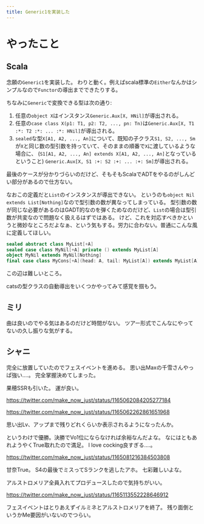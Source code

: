 ```yaml
---
title: Generic1を実装した
---
```


# やったこと

## Scala

念願の`Generic1`を実装した。
わりと動く。例えばscala標準の`Either`なんかはシンプルなので`Functor`の導出までできたりする。

ちなみに`Generic`で変換できる型は次の通り:

  1. 任意の`object X`はインスタンス`Generic.Aux[X, HNil]`が導出される。
  2. 任意の`case class X(p1: T1, p2: T2, ..., pn: Tn)`は`Generic.Aux[X, T1 :*: T2 :*: ... :*: HNil]`が導出される。
  3. `sealed`な型`X[A1, A2, ..., An]`について、既知の子クラス`S1, S2, ..., Sm`が`X`と同じ数の型引数を持っていて、そのままの順番で`X`に渡しているような場合に、
     (`S1[A1, A2, ..., An] extends X[A1, A2, ..., An]`となっているということ)
     `Generic.Aux[X, S1 :+: S2 :+: ... :+: Sm]`が導出される。

最後のケースが分かりづらいのだけど、そもそもScalaでADTをやるのがしんどい部分があるので仕方ない。

なおこの定義だと`List`のインスタンスが導出できない。
というのも`object Nil extends List[Nothing]`なので型引数の数が異なってしまっている。
型引数の数が同じな必要があるのはGADT的なのを弾くためなのだけど、`List`の場合は型引数が共変なので問題なく扱えるはずではある。
けど、これを対応すべきかというと微妙なところだよなぁ、という気もする。労力に合わない。普通にこんな風に定義してほしい。

```scala
sealed abstract class MyList[+A]
sealed case class MyNil[+A] private () extends MyList[A]
object MyNil extends MyNil[Nothing]
final case class MyCons[+A](head: A, tail: MyList[A]) extends MyList[A]
```

この辺は難しいところ。

catsの型クラスの自動導出をいくつかやってみて感覚を掴もう。

## ミリ

曲は良いのでやる気はあるのだけど時間がない。
ツアー形式でこんなにやってないの久し振りな気がする。

## シャニ

完全に放置していたのでフェスイベントを進める。
思い出Maxの千雪さんやっぱ強い‥‥。
完全掌握決めてしまった。

果穂SSRも引いた。
運が良い。

https://twitter.com/make_now_just/status/1165062084205277184

https://twitter.com/make_now_just/status/1165062262861651968

思い出Lv、アップまで残りどれくらいか表示されるようになったんか。

というわけで優勝。決勝でVo1位にならなければ余裕なんだよな。
なにはともあれようやくTrue取れたので満足。
I love cocking良すぎる‥‥。

https://twitter.com/make_now_just/status/1165081216384503808

甘奈True。
S4の最後でミスってSランクを逃したアホ。
七彩難しいよな。

アルストロメリア全員入れてプロデュースしたので気持ちがいい。

https://twitter.com/make_now_just/status/1165113552228646912

フェスイベントはとりあえずイルミネとアルストロメリアを終了。
残り面倒というかMe要因がいないのでつらい。
